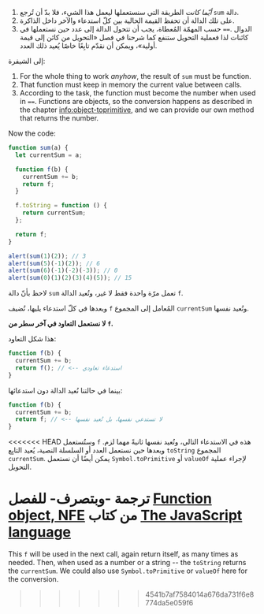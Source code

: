 1. _أيّما كانت_ الطريقة التي سنستعملها ليعمل هذا الشيء، فلا بدّ أن تُرجع `‎sum‎` دالة.
2. على تلك الدالة أن تحفظ القيمة الحالية بين كلّ استدعاء والآخر داخل الذاكرة.
3. حسب المهمّة المُعطاة، يجب أن تتحول الدالة إلى عدد حين نستعملها في `‎==‎`. الدوال كائنات لذا فعملية التحويل ستنفع كما شرحنا في فصل «التحويل من كائن إلى قيمة أولية»، ويمكن أن نقدّم تابِعًا خاصًا يُعيد ذلك العدد.

إلى الشيفرة:

1. For the whole thing to work _anyhow_, the result of `sum` must be function.
2. That function must keep in memory the current value between calls.
3. According to the task, the function must become the number when used in `==`. Functions are objects, so the conversion happens as described in the chapter <info:object-toprimitive>, and we can provide our own method that returns the number.

Now the code:

```js demo run
function sum(a) {
  let currentSum = a;

  function f(b) {
    currentSum += b;
    return f;
  }

  f.toString = function () {
    return currentSum;
  };

  return f;
}

alert(sum(1)(2)); // 3
alert(sum(5)(-1)(2)); // 6
alert(sum(6)(-1)(-2)(-3)); // 0
alert(sum(0)(1)(2)(3)(4)(5)); // 15
```

لاحظ بأنّ دالة `‎sum‎` تعمل مرّة واحدة فقط لا غير، وتُعيد الدالة `‎f‎`.

وبعدها في كلّ استدعاء يليها، تُضيف `‎f‎` المُعامل إلى المجموع `‎currentSum‎` وتُعيد نفسها.

**لا نستعمل التعاود في آخر سطر من `‎f‎`.**

هذا شكل التعاود:

```js
function f(b) {
  currentSum += b;
  return f(); // <-- استدعاء تعاودي
}
```

بينما في حالتنا نُعيد الدالة دون استدعائها:

```js
function f(b) {
  currentSum += b;
  return f; // <-- لا تستدعي نفسها، بل تُعيد نفسها
}
```

<<<<<<< HEAD
وستُستعمل `‎f‎` هذه في الاستدعاء التالي، وتُعيد نفسها ثانيةً مهما لزم. وبعدها حين نستعمل العدد أو السلسلة النصية، يُعيد التابِع `‎toString‎` المجموع `‎currentSum‎`. يمكن أيضًا أن نستعمل `‎Symbol.toPrimitive‎` أو `‎valueOf‎` لإجراء عملية التحويل.

ترجمة -وبتصرف- للفصل [Function object, NFE](https://javascript.info/function-object) من كتاب [The JavaScript language](https://javascript.info/js)
=======
This `f` will be used in the next call, again return itself, as many times as needed. Then, when used as a number or a string -- the `toString` returns the `currentSum`. We could also use `Symbol.toPrimitive` or `valueOf` here for the conversion.
>>>>>>> 4541b7af7584014a676da731f6e8774da5e059f6
